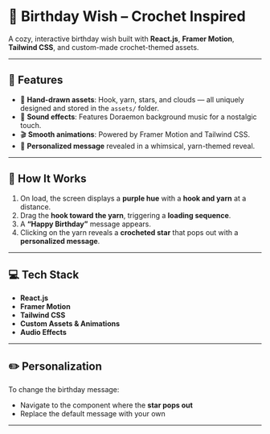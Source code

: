 # 🎉 Birthday Wish – Crochet Inspired

A cozy, interactive birthday wish built with **React.js**, **Framer Motion**, **Tailwind CSS**, and custom-made crochet-themed assets.

---

## 🌟 Features

* 🎨 **Hand-drawn assets**: Hook, yarn, stars, and clouds — all uniquely designed and stored in the `assets/` folder.
* 🎼 **Sound effects**: Features Doraemon background music for a nostalgic touch.
* 🎬 **Smooth animations**: Powered by Framer Motion and Tailwind CSS.
* 🎁 **Personalized message** revealed in a whimsical, yarn-themed reveal.

---

## 🧶 How It Works

1. On load, the screen displays a **purple hue** with a **hook and yarn** at a distance.
2. Drag the **hook toward the yarn**, triggering a **loading sequence**.
3. A **“Happy Birthday”** message appears.
4. Clicking on the yarn reveals a **crocheted star** that pops out with a **personalized message**.

---

## 💻 Tech Stack

* **React.js**
* **Framer Motion**
* **Tailwind CSS**
* **Custom Assets & Animations**
* **Audio Effects**

---

## ✏️ Personalization

To change the birthday message:

* Navigate to the component where the **star pops out**
* Replace the default message with your own

---
